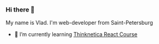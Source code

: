 ### Hi there 👋

My name is Vlad. I'm web-developer from Saint-Petersburg

- 🌱 I’m currently learning [Thinknetica React Course](https://github.com/h001y/react-course)
<!--
**h001y/h001y** is a ✨ _special_ ✨ repository because its `README.md` (this file) appears on your GitHub profile.

Here are some ideas to get you started:


- 👯 I’m looking to collaborate on ...
- 🤔 I’m looking for help with ...
- 💬 Ask me about ...
- 📫 How to reach me: ...
- 😄 Pronouns: ...
- ⚡ Fun fact: ...
-->

